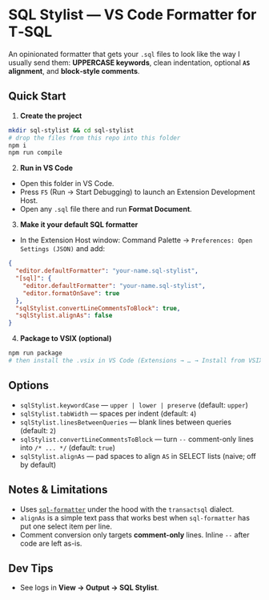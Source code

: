 # SQL Stylist — VS Code Formatter for T‑SQL

An opinionated formatter that gets your `.sql` files to look like the way I usually send them: **UPPERCASE keywords**, clean indentation, optional **`AS` alignment**, and **block‑style comments**.

## Quick Start

1. **Create the project**

```bash
mkdir sql-stylist && cd sql-stylist
# drop the files from this repo into this folder
npm i
npm run compile
```

2. **Run in VS Code**

- Open this folder in VS Code.
- Press `F5` (Run → Start Debugging) to launch an Extension Development Host.
- Open any `.sql` file there and run **Format Document**.

3. **Make it your default SQL formatter**

- In the Extension Host window: Command Palette → `Preferences: Open Settings (JSON)` and add:

```json
{
  "editor.defaultFormatter": "your-name.sql-stylist",
  "[sql]": {
    "editor.defaultFormatter": "your-name.sql-stylist",
    "editor.formatOnSave": true
  },
  "sqlStylist.convertLineCommentsToBlock": true,
  "sqlStylist.alignAs": false
}
```

4. **Package to VSIX (optional)**

```bash
npm run package
# then install the .vsix in VS Code (Extensions → … → Install from VSIX)
```

## Options

- `sqlStylist.keywordCase` — `upper | lower | preserve` (default: `upper`)
- `sqlStylist.tabWidth` — spaces per indent (default: `4`)
- `sqlStylist.linesBetweenQueries` — blank lines between queries (default: `2`)
- `sqlStylist.convertLineCommentsToBlock` — turn `--` comment-only lines into `/* ... */` (default: `true`)
- `sqlStylist.alignAs` — pad spaces to align `AS` in SELECT lists (naive; off by default)

## Notes & Limitations

- Uses [`sql-formatter`](https://www.npmjs.com/package/sql-formatter) under the hood with the `transactsql` dialect.
- `alignAs` is a simple text pass that works best when `sql-formatter` has put one select item per line.
- Comment conversion only targets **comment-only** lines. Inline `--` after code are left as-is.

## Dev Tips

- See logs in **View → Output → SQL Stylist**.
